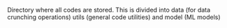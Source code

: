 Directory where all codes are stored. This is divided into data (for data crunching operations) utils (general code utilities) and model (ML models)